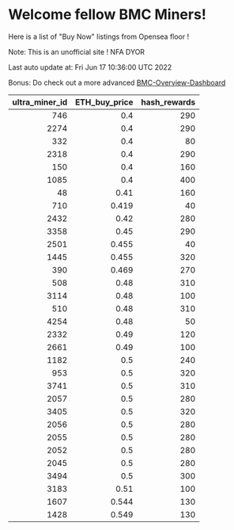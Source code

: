 # Welcome fellow BMC Miners!
Here is a list of "Buy Now" listings from Opensea floor !

Note: This is an unofficial site ! NFA DYOR

Last auto update at: Fri Jun 17 10:36:00 UTC 2022

Bonus: Do check out a more advanced [BMC-Overview-Dashboard](https://dune.com/defifunk/BMC-Overview-Dashboard)


|   ultra_miner_id |   ETH_buy_price |   hash_rewards |
|-----------------:|----------------:|---------------:|
|              746 |           0.4   |            290 |
|             2274 |           0.4   |            290 |
|              332 |           0.4   |             80 |
|             2318 |           0.4   |            290 |
|              150 |           0.4   |            160 |
|             1085 |           0.4   |            400 |
|               48 |           0.41  |            160 |
|              710 |           0.419 |             40 |
|             2432 |           0.42  |            280 |
|             3358 |           0.45  |            290 |
|             2501 |           0.455 |             40 |
|             1445 |           0.455 |            320 |
|              390 |           0.469 |            270 |
|              508 |           0.48  |            310 |
|             3114 |           0.48  |            100 |
|              510 |           0.48  |            310 |
|             4254 |           0.48  |             50 |
|             2332 |           0.49  |            120 |
|             2661 |           0.49  |            100 |
|             1182 |           0.5   |            240 |
|              953 |           0.5   |            320 |
|             3741 |           0.5   |            310 |
|             2057 |           0.5   |            280 |
|             3405 |           0.5   |            320 |
|             2056 |           0.5   |            280 |
|             2055 |           0.5   |            280 |
|             2052 |           0.5   |            280 |
|             2045 |           0.5   |            280 |
|             3494 |           0.5   |            300 |
|             3183 |           0.51  |            100 |
|             1607 |           0.544 |            130 |
|             1428 |           0.549 |            130 |